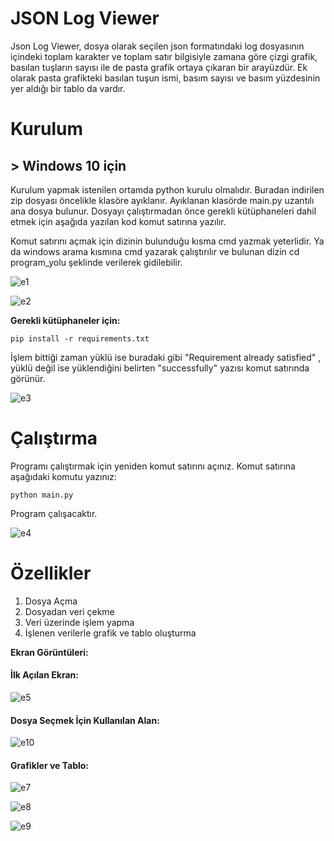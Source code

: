 # JSON Log Viewer 

Json Log Viewer, dosya olarak seçilen json formatındaki log dosyasının içindeki toplam karakter ve toplam satır bilgisiyle zamana göre çizgi grafik, basılan tuşların sayısı ile de pasta grafik ortaya çıkaran bir arayüzdür. Ek olarak pasta grafikteki basılan tuşun ismi, basım sayısı ve basım yüzdesinin yer aldığı bir tablo da vardır.

# Kurulum

## > Windows 10 için

Kurulum yapmak istenilen ortamda python kurulu olmalıdır. Buradan indirilen zip dosyası öncelikle klasöre ayıklanır. Ayıklanan klasörde main.py uzantılı ana dosya bulunur. Dosyayı çalıştırmadan önce gerekli kütüphaneleri dahil etmek için aşağıda yazılan kod komut satırına yazılır. 

Komut satırını açmak için dizinin bulunduğu kısma cmd yazmak yeterlidir. Ya da windows arama kısmına cmd yazarak çalıştırılır ve bulunan dizin cd program_yolu şeklinde verilerek gidilebilir. 

![e1](https://user-images.githubusercontent.com/66912242/133676815-ecc3c671-ff48-471c-a8d7-9ecd736c569f.PNG)

![e2](https://user-images.githubusercontent.com/66912242/133676822-ae03333b-fd4e-475d-a4e6-946ac762afcb.PNG)

**Gerekli kütüphaneler için:**

    pip install -r requirements.txt
    
İşlem bittiği zaman yüklü ise buradaki gibi "Requirement already satisfied" , yüklü değil ise yüklendiğini belirten "successfully"  yazısı komut satırında görünür.

![e3](https://user-images.githubusercontent.com/66912242/133678296-ff18a357-6534-401f-90be-06fe368f2b46.PNG)


# Çalıştırma

Programı çalıştırmak için yeniden komut satırını açınız. 
Komut satırına aşağıdaki komutu yazınız:

    python main.py
    
Program çalışacaktır.

![e4](https://user-images.githubusercontent.com/66912242/133680595-1da8a0ed-2a37-4d35-a9b4-f7c24ff68856.PNG)

# Özellikler
1. Dosya Açma
2. Dosyadan veri çekme
3. Veri üzerinde işlem yapma 
4. İşlenen verilerle grafik ve tablo oluşturma

**Ekran Görüntüleri:**
#### İlk Açılan Ekran:

![e5](https://user-images.githubusercontent.com/66912242/133679755-7b45115b-7407-40e1-a9a0-b6463fee5160.PNG)

#### Dosya Seçmek İçin Kullanılan Alan: 

![e10](https://user-images.githubusercontent.com/66912242/133680094-fa88e36f-da2e-46e8-b2e5-f545ddf17cea.PNG)

#### Grafikler ve Tablo:

![e7](https://user-images.githubusercontent.com/66912242/133680578-bed96187-2246-4d9e-9ff0-f12878056499.PNG)

![e8](https://user-images.githubusercontent.com/66912242/133680581-1dea79d6-2118-4d6b-adc7-5f849125fc00.PNG)

![e9](https://user-images.githubusercontent.com/66912242/133760117-27e0d86f-59f5-44e7-a1be-9d99175e8766.PNG)


